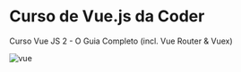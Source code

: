 # Curso de Vue.js da Coder

Curso Vue JS 2 - O Guia Completo (incl. Vue Router & Vuex)

![vue](https://user-images.githubusercontent.com/57469942/133174266-fbf539ae-3071-49ef-acb4-717e95222c0d.png)

